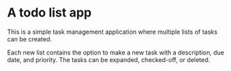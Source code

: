 # A todo list app

This is a simple task management application where multiple lists of tasks can be created.

Each new list contains the option to make a new task with a description, due date, and priority. The tasks can be expanded, checked-off, or deleted.
